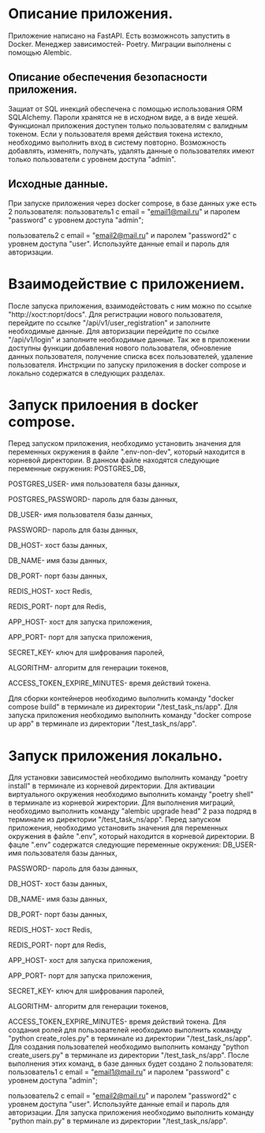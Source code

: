# Описание приложения.
Приложение написано на FastAPI.
Есть возможнсоть запустить в Docker.
Менеджер зависимостей- Poetry.
Миграции выполнены с помощью Alembic.
## Описание обеспечения безопасности приложения.
Защиат от SQL инекций обеспечена с помощью использования ORM SQLAlchemy.
Пароли хранятся не в исходном виде, а в виде хешей.
Функционал приложения доступен только пользователям с валидным токеном.
Если у пользователя время действия токена истекло, необходимо выполнить вход в систему повторно.
Возможность добавлять, изменять, получать, удалять данные о пользователях имеют только пользователи
с уровнем доступа "admin".
## Исходные данные.
При запуске приложения через docker compose, в базе данных уже есть 2 пользователя:
пользователь1 c email = "email1@mail.ru" и паролем "password" с уровнем доступа "admin";

пользователь2 с email = "email2@mail.ru" и паролем "password2" с уровнем доступа "user".
Используйте данные email и пароль для авторизации.
# Взаимодействие с приложением.
После запуска приложения, взаимодейстовать с ним можно по ссылке "http://хост:порт/docs".
Для регистрации нового пользователя, перейдите по ссылке "/api/v1/user_registration" и заполните необходимые данные.
Для авторизации перейдите по ссылке "/api/v1/login" и заполните необходимые данные.
Так же в приложении доступны функции добавления нового пользователя, обновление данных пользователя, получение списка всех пользователей,
удаление пользователя.
Инстркции по запуску приложения в docker compose и локально содержатся в следующих разделах.
# Запуск прилоения в docker compose.
Перед запуском приложения, необходимо установить значения для переменных окружения в файле ".env-non-dev",
который находится в корневой директории.
В данном файле находятся следующие переменные окружения:
POSTGRES_DB,

POSTGRES_USER- имя пользователя базы данных,

POSTGRES_PASSWORD- пароль для базы данных,

DB_USER- имя пользователя базы данных,

PASSWORD- пароль для базы данных,

DB_HOST- хост базы данных,

DB_NAME- имя базы данных,

DB_PORT- порт базы данных,

REDIS_HOST- хост Redis,

REDIS_PORT- порт для Redis,

APP_HOST- хост для запуска приложения,

APP_PORT- порт для запуска приложения,

SECRET_KEY- ключ для шифрования паролей,

ALGORITHM- алгоритм для генерации токенов,

ACCESS_TOKEN_EXPIRE_MINUTES- время действий токена.

Для сборки контейнеров необходимо выполнить команду "docker compose build" в терминале из директории
"/test_task_ns/app".
Для запуска приложения необходимо выполнить команду "docker compose up app" в терминале из директории
"/test_task_ns/app".
# Запуск приложения локально.
Для установки зависимостей необходимо выполнить команду "poetry install" в терминале из корневой директории.
Для активации виртуального окружения необходимо выполнить команду "poetry shell" в терминале из корневой жиректории.
Для выполнения миграций, необходимо выполнить команду "alembic upgrade head" 2 раза подряд в терминале из директории
"/test_task_ns/app".
Перед запуском приложения, необходимо установить значения для переменных окружения в файле ".env", который находится в корневой директории.
В фацле ".env" содержатся следующие переменные окружения:
DB_USER- имя пользователя базы данных,

PASSWORD- пароль для базы данных,

DB_HOST- хост базы данных,

DB_NAME- имя базы данных,

DB_PORT- порт базы данных,

REDIS_HOST- хост Redis,

REDIS_PORT- порт для Redis,

APP_HOST- хост для запуска приложения,

APP_PORT- порт для запуска приложения,

SECRET_KEY- ключ для шифрования паролей,

ALGORITHM- алгоритм для генерации токенов,

ACCESS_TOKEN_EXPIRE_MINUTES- время действий токена.
Для создания ролей для пользователей необходимо выполнить команду "python create_roles.py" в терминале из директории
"/test_task_ns/app".
Для создания пользователей необходимо выполнить команду "python create_users.py" в терминале из директории
"/test_task_ns/app".
После выполнения этих команд, в базе данных будет создано 2 пользователя:
пользователь1 c email = "email1@mail.ru" и паролем "password" с уровнем доступа "admin";

пользователь2 с email = "email2@mail.ru" и паролем "password2" с уровнем доступа "user".
Используйте данные email и пароль для авторизации.
Для запуска приложения необходимо выполнить команду "python main.py" в терминале из директории
"/test_task_ns/app".
